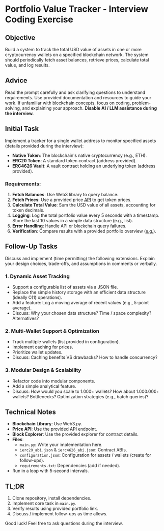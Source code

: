 # Portfolio Value Tracker - Interview Coding Exercise

## Objective
Build a system to track the total USD value of assets in one or more cryptocurrency wallets on a specified blockchain network. The system should periodically fetch asset balances, retrieve prices, calculate total value, and log results.

## Advice
Read the prompt carefully and ask clarifying questions to understand requirements. Use provided documentation and resources to guide your work. If unfamiliar with blockchain concepts, focus on coding, problem-solving, and explaining your approach. **Disable AI / LLM assistance during the interview.**

## Initial Task
Implement a tracker for a single wallet address to monitor specified assets (details provided during the interview):
- **Native Token**: The blockchain's native cryptocurrency (e.g., ETH).
- **ERC20 Token**: A standard token contract (address provided).
- **ERC4626 Vault**: A vault contract holding an underlying token (address provided).

### Requirements:
1. **Fetch Balances**: Use Web3 library to query balance.
2. **Fetch Prices**: Use a provided price [API](https://prices.augustdigital.io/docs) to get token prices.
3. **Calculate Total Value**: Sum the USD value of all assets, accounting for token decimals.
4. **Logging**: Log the total portfolio value every 5 seconds with a timestamp. Store the last 10 values in a simple data structure (e.g., list).
5. **Error Handling**: Handle API or blockchain query failures.
6. **Verification**: Compare results with a provided portfolio overview ([e.g.](https://debank.com/profile/0x9B974aF13ae64775E7E96fd92d9089b479cB57C5)).

## Follow-Up Tasks
Discuss and implement (time permitting) the following extensions. Explain your design choices, trade-offs, and assumptions in comments or verbally.

### 1. Dynamic Asset Tracking
- Support a configurable list of assets via a JSON file.
- Replace the simple history storage with an efficient data structure (ideally O(1) operations).
- Add a feature: Log a moving average of recent values (e.g., 5-point average).
- Discuss: Why your chosen data structure? Time / space complexity? Alternatives?

### 2. Multi-Wallet Support & Optimization
- Track multiple wallets (list provided in configuration).
- Implement caching for prices.
- Prioritize wallet updates.
- Discuss: Caching benefits VS drawbacks? How to handle concurrency?

### 3. Modular Design & Scalability
- Refactor code into modular components.
- Add a simple analytical feature.
- Discuss: How would you scale to 1.000+ wallets? How about 1.000.000+ wallets? Bottlenecks? Optimization strategies (e.g., batch queries)?

## Technical Notes
- **Blockchain Library**: Use Web3.py.
- **Price API**: Use the provided API endpoint.
- **Block Explorer**: Use the provided explorer for contract details.
- **Files**:
  - `main.py`: Write your implementation here.
  - `ierc20_abi.json` & `ierc4626_abi.json`: Contract ABIs.
  - `configuration.json`: Configuration for assets / wallets (create for follow-ups).
  - `requirements.txt`: Dependencies (add if needed).
- Run in a loop with 5-second intervals.

## TL;DR
1. Clone repository, install dependencies.
2. Implement core task in `main.py`.
3. Verify results using provided portfolio link.
4. Discuss / implement follow-ups as time allows.

Good luck! Feel free to ask questions during the interview.
